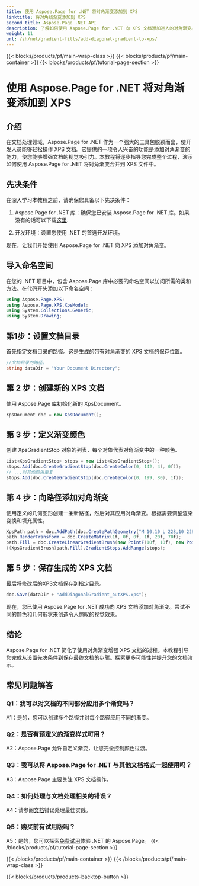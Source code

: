 ```yaml
---
title: 使用 Aspose.Page for .NET 将对角渐变添加到 XPS
linktitle: 将对角线渐变添加到 XPS
second_title: Aspose.Page .NET API
description: 了解如何使用 Aspose.Page for .NET 向 XPS 文档添加迷人的对角渐变。轻松提升您的视觉呈现效果。
weight: 11
url: /zh/net/gradient-fills/add-diagonal-gradient-to-xps/
---
```


{{< blocks/products/pf/main-wrap-class >}}
{{< blocks/products/pf/main-container >}}
{{< blocks/products/pf/tutorial-page-section >}}

# 使用 Aspose.Page for .NET 将对角渐变添加到 XPS

## 介绍

在文档处理领域，Aspose.Page for .NET 作为一个强大的工具包脱颖而出，使开发人员能够轻松操作 XPS 文档。它提供的一项令人兴奋的功能是添加对角渐变的能力，使您能够增强文档的视觉吸引力。本教程将逐步指导您完成整个过程，演示如何使用 Aspose.Page for .NET 将对角渐变合并到 XPS 文件中。

## 先决条件

在深入学习本教程之前，请确保您具备以下先决条件：

1.  Aspose.Page for .NET 库：确保您已安装 Aspose.Page for .NET 库。如果没有的话可以下载[这里](https://releases.aspose.com/page/net/).

2. 开发环境：设置您使用 .NET 的首选开发环境。

现在，让我们开始使用 Aspose.Page for .NET 向 XPS 添加对角渐变。

## 导入命名空间

在您的 .NET 项目中，包含 Aspose.Page 库中必要的命名空间以访问所需的类和方法。在代码开头添加以下命名空间：

```csharp
using Aspose.Page.XPS;
using Aspose.Page.XPS.XpsModel;
using System.Collections.Generic;
using System.Drawing;
```

## 第1步：设置文档目录

首先指定文档目录的路径。这是生成的带有对角渐变的 XPS 文档的保存位置。

```csharp
//文档目录的路径。
string dataDir = "Your Document Directory";
```

## 第 2 步：创建新的 XPS 文档

使用 Aspose.Page 库初始化新的 XpsDocument。

```csharp
XpsDocument doc = new XpsDocument();
```

## 第 3 步：定义渐变颜色

创建 XpsGradientStop 对象的列表，每个对象代表对角渐变中的一种颜色。

```csharp
List<XpsGradientStop> stops = new List<XpsGradientStop>();
stops.Add(doc.CreateGradientStop(doc.CreateColor(0, 142, 4), 0f));
// ...对其他颜色重复
stops.Add(doc.CreateGradientStop(doc.CreateColor(0, 199, 80), 1f));
```

## 第 4 步：向路径添加对角渐变

使用定义的几何图形创建一条新路径，然后对其应用对角渐变。根据需要调整渲染变换和填充属性。

```csharp
XpsPath path = doc.AddPath(doc.CreatePathGeometry("M 10,10 L 228,10 228,100 10,100"));
path.RenderTransform = doc.CreateMatrix(1f, 0f, 0f, 1f, 20f, 70f);
path.Fill = doc.CreateLinearGradientBrush(new PointF(10f, 10f), new PointF(228f, 100f));
((XpsGradientBrush)path.Fill).GradientStops.AddRange(stops);
```

## 第 5 步：保存生成的 XPS 文档

最后将修改后的XPS文档保存到指定目录。

```csharp
doc.Save(dataDir + "AddDiagonalGradient_outXPS.xps");
```

现在，您已使用 Aspose.Page for .NET 成功向 XPS 文档添加对角渐变。尝试不同的颜色和几何形状来创造令人惊叹的视觉效果。

## 结论

Aspose.Page for .NET 简化了使用对角渐变增强 XPS 文档的过程。本教程引导您完成从设置先决条件到保存最终文档的步骤。探索更多可能性并提升您的文档演示。

## 常见问题解答

### Q1：我可以对文档的不同部分应用多个渐变吗？

A1：是的，您可以创建多个路径并对每个路径应用不同的渐变。

### Q2：是否有预定义的渐变样式可用？

A2：Aspose.Page 允许自定义渐变，让您完全控制颜色过渡。

### Q3：我可以将 Aspose.Page for .NET 与其他文档格式一起使用吗？

A3：Aspose.Page 主要关注 XPS 文档操作。

### Q4：如何处理与文档处理相关的错误？

 A4：请参阅[文档](https://reference.aspose.com/page/net/)错误处理最佳实践。

### Q5：购买前有试用版吗？

 A5：是的，您可以探索[免费试用](https://releases.aspose.com/)体验 .NET 的 Aspose.Page。
{{< /blocks/products/pf/tutorial-page-section >}}

{{< /blocks/products/pf/main-container >}}
{{< /blocks/products/pf/main-wrap-class >}}

{{< blocks/products/products-backtop-button >}}
